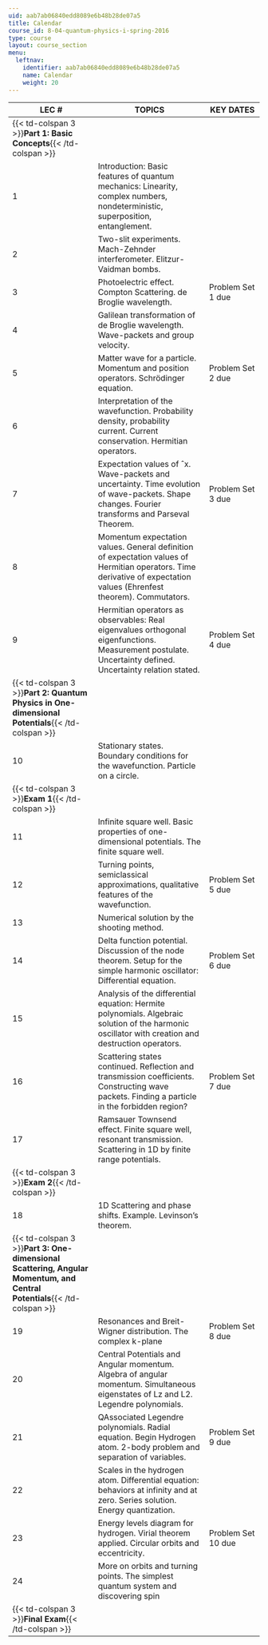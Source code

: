 ```yaml
---
uid: aab7ab06840edd8089e6b48b28de07a5
title: Calendar
course_id: 8-04-quantum-physics-i-spring-2016
type: course
layout: course_section
menu:
  leftnav:
    identifier: aab7ab06840edd8089e6b48b28de07a5
    name: Calendar
    weight: 20
---
```


| LEC # | TOPICS | KEY DATES |
| --- | --- | --- |
| {{< td-colspan 3 >}}**Part 1: Basic Concepts**{{< /td-colspan >}} |||
| 1 | Introduction: Basic features of quantum mechanics: Linearity, complex numbers, nondeterministic, superposition, entanglement. | &nbsp; |
| 2 | Two-slit experiments. Mach-Zehnder interferometer. Elitzur-Vaidman bombs. | &nbsp; |
| 3 | Photoelectric effect. Compton Scattering. de Broglie wavelength. | Problem Set 1 due |
| 4 | Galilean transformation of de Broglie wavelength. Wave-packets and group velocity. | &nbsp; |
| 5 | Matter wave for a particle. Momentum and position operators. Schrödinger equation. | Problem Set 2 due |
| 6 | Interpretation of the wavefunction. Probability density, probability current. Current conservation. Hermitian operators. | &nbsp; |
| 7 | Expectation values of ˆx. Wave-packets and uncertainty. Time evolution of wave-packets. Shape changes. Fourier transforms and Parseval Theorem. | Problem Set 3 due |
| 8 | Momentum expectation values. General definition of expectation values of Hermitian operators. Time derivative of expectation values (Ehrenfest theorem). Commutators. | &nbsp; |
| 9 | Hermitian operators as observables: Real eigenvalues orthogonal eigenfunctions. Measurement postulate. Uncertainty defined. Uncertainty relation stated. | Problem Set 4 due |
| {{< td-colspan 3 >}}**Part 2: Quantum Physics in One-dimensional Potentials**{{< /td-colspan >}} |||
| 10 | Stationary states. Boundary conditions for the wavefunction. Particle on a circle. | &nbsp; |
| {{< td-colspan 3 >}}**Exam 1**{{< /td-colspan >}} |||
| 11 | Infinite square well. Basic properties of one-dimensional potentials. The finite square well. | &nbsp; |
| 12 | Turning points, semiclassical approximations, qualitative features of the wavefunction. | Problem Set 5 due |
| 13 | Numerical solution by the shooting method. | &nbsp; |
| 14 | Delta function potential. Discussion of the node theorem. Setup for the simple harmonic oscillator: Differential equation. | Problem Set 6 due |
| 15 | Analysis of the differential equation: Hermite polynomials. Algebraic solution of the harmonic oscillator with creation and destruction operators. | &nbsp; |
| 16 | Scattering states continued. Reflection and transmission coefficients. Constructing wave packets. Finding a particle in the forbidden region? | Problem Set 7 due |
| 17 | Ramsauer Townsend effect. Finite square well, resonant transmission. Scattering in 1D by finite range potentials. | &nbsp; |
| {{< td-colspan 3 >}}**Exam 2**{{< /td-colspan >}} |||
| 18 | 1D Scattering and phase shifts. Example. Levinson’s theorem. | &nbsp; |
| {{< td-colspan 3 >}}**Part 3: One-dimensional Scattering, Angular Momentum, and Central Potentials**{{< /td-colspan >}} |||
| 19 | Resonances and Breit-Wigner distribution. The complex k-plane | Problem Set 8 due |
| 20 | Central Potentials and Angular momentum. Algebra of angular momentum. Simultaneous eigenstates of Lz and L2. Legendre polynomials. | &nbsp; |
| 21 | QAssociated Legendre polynomials. Radial equation. Begin Hydrogen atom. 2-body problem and separation of variables. | Problem Set 9 due |
| 22 | Scales in the hydrogen atom. Differential equation: behaviors at infinity and at zero. Series solution. Energy quantization. | &nbsp; |
| 23 | Energy levels diagram for hydrogen. Virial theorem applied. Circular orbits and eccentricity. | Problem Set 10 due |
| 24 | More on orbits and turning points. The simplest quantum system and discovering spin | &nbsp; |
| {{< td-colspan 3 >}}**Final Exam**{{< /td-colspan >}} ||